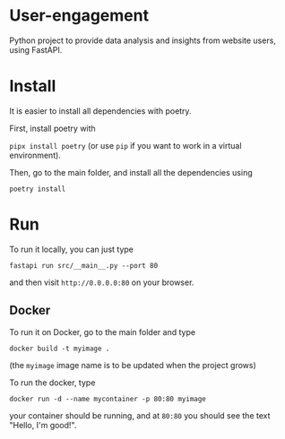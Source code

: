 # User-engagement

Python project to provide data analysis and insights from website users, using FastAPI.

# Install

It is easier to install all dependencies with poetry.

First, install poetry with

```pipx install poetry```
(or use `pip` if you want to work in a virtual environment).

Then, go to the main folder, and install all the dependencies using

```poetry install```

# Run

To run it locally, you can just type

```fastapi run src/__main__.py --port 80```

and then visit `http://0.0.0.0:80` on your browser.

## Docker

To run it on Docker, go to the main folder and type

```docker build -t myimage .```

(the `myimage` image name is to be updated when the project grows)

To run the docker, type

```docker run -d --name mycontainer -p 80:80 myimage```

your container should be running, and at `80:80` you should see the text "Hello, I'm good!".
